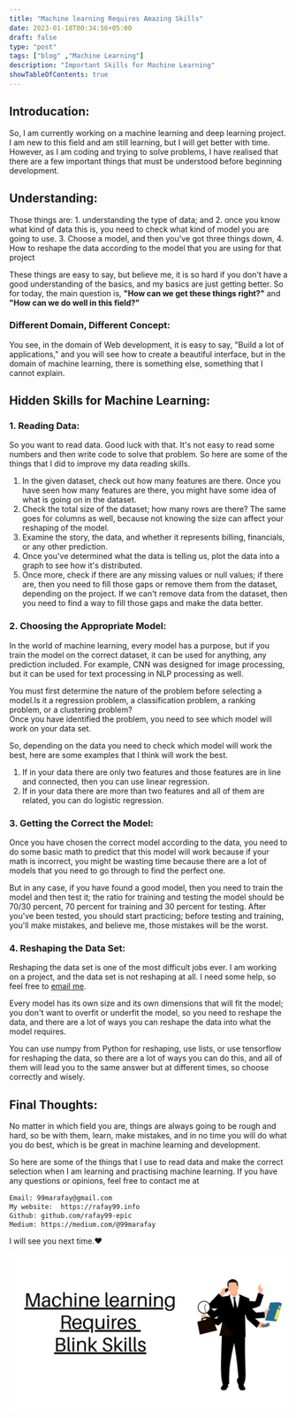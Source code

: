 ```yaml
---
title: "Machine learning Requires Amazing Skills"
date: 2023-01-18T00:34:56+05:00
draft: false
type: "post"
tags: ["blog" ,"Machine Learning"]
description: "Important Skills for Machine Learning"
showTableOfContents: true
---
```


## Introducation: 
So, I am currently working on a machine learning and deep learning project. I am new to this field and am still learning, but I will get better with time. However, as I am coding and trying to solve problems, I have realised that there are a few important things that must be understood before beginning development. 

## Understanding:
Those things are: 1. understanding the type of data; and 2. once you know what kind of data this is, you need to check what kind of model you are going to use. 3. Choose a model, and then you've got three things down, 4. How to reshape the data according to the model that you are using for that project

These things are easy to say, but believe me, it is so hard if you don't have a good understanding of the basics, and my basics are just getting better. So for today, the main question is, **"How can we get these things right?"** and **"How can we do well in this field?"**

### Different Domain, Different Concept:
You see, in the domain of Web development, it is easy to say, "Build a lot of applications," and you will see how to create a beautiful interface, but in the domain of machine learning, there is something else, something that I cannot explain.

## Hidden Skills for Machine Learning:
### 1. Reading Data: 
So you want to read data. Good luck with that. It's not easy to read some numbers and then write code to solve that problem. So here are some of the things that I did to improve my data reading skills.  

1. In the given dataset, check out how many features are there. Once you have seen how many features are there, you might have some idea of what is going on in the dataset.  
2. Check the total size of the dataset; how many rows are there? The same goes for columns as well, because not knowing the size can affect your reshaping of the model.  
3. Examine the story, the data, and whether it represents billing, financials, or any other prediction.  
4. Once you've determined what the data is telling us, plot the data into a graph to see how it's distributed.  
5. Once more, check if there are any missing values or null values; if there are, then you need to fill those gaps or remove them from the dataset, depending on the project. If we can't remove data from the dataset, then you need to find a way to fill those gaps and make the data better.

### 2. Choosing the Appropriate Model:
In the world of machine learning, every model has a purpose, but if you train the model on the correct dataset, it can be used for anything, any prediction included. For example, CNN was designed for image processing, but it can be used for text processing in NLP processing as well.  

You must first determine the nature of the problem before selecting a model.Is it a regression problem, a classification problem, a ranking problem, or a clustering problem?  
Once you have identified the problem, you need to see which model will work on your data set.  

So, depending on the data you need to check which model will work the best, here are some examples that I think will work the best.  
1. If in your data there are only two features and those features are in line and connected, then you can use linear regression.  
2. If in your data there are more than two features and all of them are related, you can do logistic regression.

### 3. Getting the Correct the Model:
Once you have chosen the correct model according to the data, you need to do some basic math to predict that this model will work because if your math is incorrect, you might be wasting time because there are a lot of models that you need to go through to find the perfect one.  

But in any case, if you have found a good model, then you need to train the model and then test it; the ratio for training and testing the model should be 70/30 percent, 70 percent for training and 30 percent for testing. After you've been tested, you should start practicing; before testing and training, you'll make mistakes, and believe me, those mistakes will be the worst.

### 4. Reshaping the Data Set: 
Reshaping the data set is one of the most difficult jobs ever. I am working on a project, and the data set is not reshaping at all. I need some help, so feel free to [email me](mailto:99marafay@gmail.com).  

Every model has its own size and its own dimensions that will fit the model; you don't want to overfit or underfit the model, so you need to reshape the data, and there are a lot of ways you can reshape the data into what the model requires.

You can use numpy from Python for reshaping, use lists, or use tensorflow for reshaping the data, so there are a lot of ways you can do this, and all of them will lead you to the same answer but at different times, so choose correctly and wisely.

## Final Thoughts:
No matter in which field you are, things are always going to be rough and hard, so be with them, learn, make mistakes, and in no time you will do what you do best, which is be great in machine learning and development.

So here are some of the things that I use to read data and make the correct selection when I am learning and practising machine learning. If you have any questions or opinions, feel free to contact me at

	Email: 99marafay@gmail.com
    My website:  https://rafay99.info
    Github: github.com/rafay99-epic
    Medium: https://medium.com/@99marafay

I will see you next time.❤️

![image](/images/Machine-learning-Requires-Blink-Skills.jpg)
